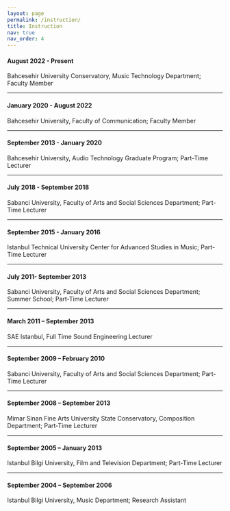 ```yaml
---
layout: page
permalink: /instruction/
title: Instruction
nav: true
nav_order: 4
---
```


#### August 2022 - Present

Bahcesehir University Conservatory, Music Technology Department; Faculty Member

---

#### January 2020 - August 2022

Bahcesehir University, Faculty of Communication; Faculty Member

---

#### September 2013 - January 2020

Bahcesehir University, Audio Technology Graduate Program; Part-Time Lecturer

---

#### July 2018 - September 2018

Sabanci University, Faculty of Arts and Social Sciences Department; Part-Time Lecturer

---

#### September 2015 - January 2016

Istanbul Technical University Center for Advanced Studies in Music; Part-Time Lecturer

---

#### July 2011- September 2013

Sabanci University, Faculty of Arts and Social Sciences Department; Summer School; Part-Time Lecturer

---

#### March 2011 – September 2013

SAE Istanbul, Full Time Sound Engineering Lecturer

---

#### September 2009 – February 2010

Sabanci University, Faculty of Arts and Social Sciences Department; Part-Time Lecturer

---

#### September 2008 – September 2013

Mimar Sinan Fine Arts University State Conservatory, Composition Department; Part-Time Lecturer

---

#### September 2005 – January 2013

Istanbul Bilgi University, Film and Television Department; Part-Time Lecturer

---

#### September 2004 – September 2006

Istanbul Bilgi University, Music Department; Research Assistant
